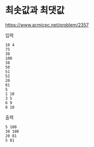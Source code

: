 # 최솟값과 최댓값
https://www.acmicpc.net/problem/2357

입력
```text
10 4
75
30
100
38
50
51
52
20
81
5
1 10
3 5
6 9
8 10
```
출력
```text
5 100
38 100
20 81
5 81
```